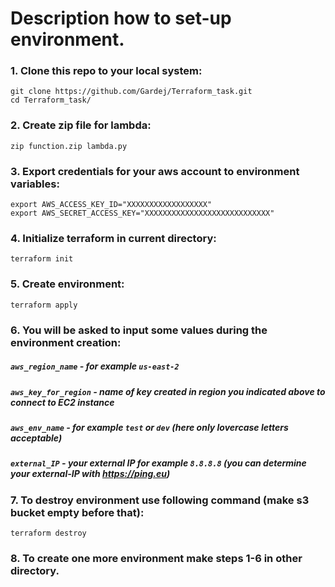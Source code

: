 # Description how to set-up environment.

### 1. Clone this repo to your local system:
```
git clone https://github.com/Gardej/Terraform_task.git
cd Terraform_task/
```
### 2. Create zip file for lambda:
```
zip function.zip lambda.py
```
### 3. Export credentials for your aws account to environment variables:
```
export AWS_ACCESS_KEY_ID="XXXXXXXXXXXXXXXXXX"
export AWS_SECRET_ACCESS_KEY="XXXXXXXXXXXXXXXXXXXXXXXXXXXX"
```
### 4. Initialize terraform in current directory:
```
terraform init
```
### 5. Create environment:
```
terraform apply
```
### 6. You will be asked to input some values during the environment creation:

##### `aws_region_name`     - for example `us-east-2`
##### `aws_key_for_region`  - name of key created in region you indicated above to connect to EC2 instance
##### `aws_env_name`        - for example `test` or `dev` (here only lovercase letters acceptable)
##### `external_IP`         - your external IP for example `8.8.8.8` (you can determine your external-IP with https://ping.eu)

### 7. To destroy environment use following command (make s3 bucket empty before that):
```
terraform destroy
```
### 8. To create one more environment make steps 1-6 in other directory.
 

